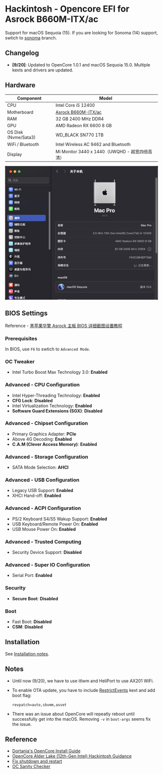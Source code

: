 # Hackintosh - Opencore EFI for Asrock B660M-ITX/ac

Support for macOS Sequoia (15). If you are looking for Sonoma (14) support, swtich to [sonoma](https://github.com/likidu/OpenCore-ASRock-B660m-ITX-AC/tree/sonoma) branch.

## Changelog

- **[9/20]**: Updated to OpenCore 1.0.1 and macOS Sequoia 15.0. Multiple kexts and drivers are updated.

## Hardware

| **Component**        | **Model**                                                                    |
| -------------------- |------------------------------------------------------------------------------|
| CPU                  | Intel Core i5 12400                                                          |
| Motherboard          | [Asrock B660M-ITX/ac](https://www.asrock.com/mb/Intel/B660M-ITXac/index.asp) |
| RAM                  | 32 GB 2400 MHz DDR4                                                          |
| GPU                  | AMD Radeon RX 6600 8 GB                                                      |
| OS Disk (Nvme/Sata3) | WD_BLACK SN770 1TB                                                           |
| WiFi / Bluetooth     | Intel Wireless AC 9462 and Bluetooth                                         |
| Display              | Mi Monitor 3440 x 1440（UWQHD - 超宽四倍高清）                                       |

![Sonoma](./doc/images/sequoia.png)

## BIOS Settings

Reference - [黑苹果华擎 Asrock 主板 BIOS 详细截图设置教程](https://www.bilibili.com/read/cv12293964)

### Prerequisites

In BIOS, use `F6` to swtich to `Advanced Mode`.

### OC Tweaker

- Intel Turbo Boost Max Technology 3.0: **Enabled**

### Advanced - CPU Configuration

- Intel Hyper-Threading Technology: **Enabled**
- **CFG Lock**: **Disabled**
- Intel Virtualization Technology: **Enabled**
- **Software Guard Extensions (SGX)**: **Disabled**

### Advanced - Chipset Configuration

- Primary Graphics Adapter: **PCIe**
- Above 4G Decoding: **Enabled**
- **C.A.M (Clever Access Memory)**: **Enabled**

### Advanced - Storage Configuration

- SATA Mode Selection: **AHCI**

### Advanced - USB Configuration

- Legacy USB Support: **Enabled**
- XHCI Hand-off: **Enabled**

### Advanced - ACPI Configuration

- PS/2 Keyboard S4/S5 Wakup Support: **Enabled**
- USB Keyboard/Remote Power On: **Enabled**
- USB Mouse Power On: **Enabled**

### Advanced - Trusted Computing

- Security Device Support: **Disabled**

### Advanced - Super IO Configuration

- Serial Port: **Enabled**

### Security

- **Secure Boot**: **Disabled**

### Boot

- Fast Boot: **Disabled**
- **CSM**: **Disabled**

## Installation

See [Installation notes](./doc/INSTALLATION.md).

## Notes

- Until now (9/20), we have to use itlwm and HeliPort to use AX201 WiFi.

- To enable OTA update, you have to include [RestrictEvents](https://github.com/acidanthera/RestrictEvents) kext and add boot flag:

  ```text
  revpatch=auto,sbvmm,asset
  ```

- There was an issue about OpenCore will repeatly reboot until successfully get into the macOS. Removing `-v` in `boot-args` seems fix the issue.

## Reference

- [Dortania's OpenCore Install Guide](https://dortania.github.io/OpenCore-Install-Guide/)
- [OpenCore Alder Lake (12th-Gen Intel) Hackintosh Guidance](https://www.reddit.com/r/hackintosh/comments/sp1zgv/opencore_alder_lake_12thgen_intel_hackintosh/)
- [Fix shutdown and restart](https://github.com/Koala166/The-TLDR-Guide-of-Fixing-Shutdown-Restart)
- [OC Sanity Checker](https://sanitychecker.ocutils.me/)
